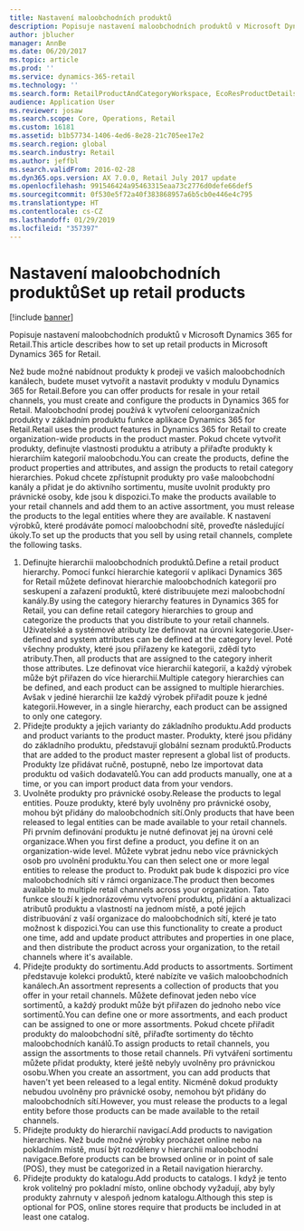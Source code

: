 ```yaml
---
title: Nastavení maloobchodních produktů
description: Popisuje nastavení maloobchodních produktů v Microsoft Dynamics 365 for Retail.
author: jblucher
manager: AnnBe
ms.date: 06/20/2017
ms.topic: article
ms.prod: ''
ms.service: dynamics-365-retail
ms.technology: ''
ms.search.form: RetailProductAndCategoryWorkspace, EcoResProductDetails
audience: Application User
ms.reviewer: josaw
ms.search.scope: Core, Operations, Retail
ms.custom: 16181
ms.assetid: b1b57734-1406-4ed6-8e28-21c705ee17e2
ms.search.region: global
ms.search.industry: Retail
ms.author: jeffbl
ms.search.validFrom: 2016-02-28
ms.dyn365.ops.version: AX 7.0.0, Retail July 2017 update
ms.openlocfilehash: 991546424a95463315eaa73c2776d0defe66def5
ms.sourcegitcommit: 0f530e5f72a40f383868957a6b5cb0e446e4c795
ms.translationtype: HT
ms.contentlocale: cs-CZ
ms.lasthandoff: 01/29/2019
ms.locfileid: "357397"
---
```

# <a name="set-up-retail-products"></a><span data-ttu-id="a2d88-103">Nastavení maloobchodních produktů</span><span class="sxs-lookup"><span data-stu-id="a2d88-103">Set up retail products</span></span>

[!include [banner](includes/banner.md)]

<span data-ttu-id="a2d88-104">Popisuje nastavení maloobchodních produktů v Microsoft Dynamics 365 for Retail.</span><span class="sxs-lookup"><span data-stu-id="a2d88-104">This article describes how to set up retail products in Microsoft Dynamics 365 for Retail.</span></span>

<span data-ttu-id="a2d88-105">Než bude možné nabídnout produkty k prodeji ve vašich maloobchodních kanálech, budete muset vytvořit a nastavit produkty v modulu Dynamics 365 for Retail.</span><span class="sxs-lookup"><span data-stu-id="a2d88-105">Before you can offer products for resale in your retail channels, you must create and configure the products in Dynamics 365 for Retail.</span></span> <span data-ttu-id="a2d88-106">Maloobchodní prodej používá k vytvoření celoorganizačních produkty v základním produktu funkce aplikace Dynamics 365 for Retail.</span><span class="sxs-lookup"><span data-stu-id="a2d88-106">Retail uses the product features in Dynamics 365 for Retail to create organization-wide products in the product master.</span></span> <span data-ttu-id="a2d88-107">Pokud chcete vytvořit produkty, definujte vlastnosti produktu a atributy a přiřaďte produkty k hierarchiím kategorií maloobchodu.</span><span class="sxs-lookup"><span data-stu-id="a2d88-107">You can create the products, define the product properties and attributes, and assign the products to retail category hierarchies.</span></span> <span data-ttu-id="a2d88-108">Pokud chcete zpřístupnit produkty pro vaše maloobchodní kanály a přidat je do aktivního sortimentu, musíte uvolnit produkty pro právnické osoby, kde jsou k dispozici.</span><span class="sxs-lookup"><span data-stu-id="a2d88-108">To make the products available to your retail channels and add them to an active assortment, you must release the products to the legal entities where they are available.</span></span> <span data-ttu-id="a2d88-109">K nastavení výrobků, které prodáváte pomocí maloobchodní sítě, proveďte následující úkoly.</span><span class="sxs-lookup"><span data-stu-id="a2d88-109">To set up the products that you sell by using retail channels, complete the following tasks.</span></span>

1. <span data-ttu-id="a2d88-110">Definujte hierarchii maloobchodních produktů.</span><span class="sxs-lookup"><span data-stu-id="a2d88-110">Define a retail product hierarchy.</span></span> <span data-ttu-id="a2d88-111">Pomocí funkcí hierarchie kategorií v aplikaci Dynamics 365 for Retail můžete definovat hierarchie maloobchodních kategorií pro seskupení a zařazení produktů, které distribuujete mezi maloobchodní kanály.</span><span class="sxs-lookup"><span data-stu-id="a2d88-111">By using the category hierarchy features in Dynamics 365 for Retail, you can define retail category hierarchies to group and categorize the products that you distribute to your retail channels.</span></span> <span data-ttu-id="a2d88-112">Uživatelské a systémové atributy lze definovat na úrovni kategorie.</span><span class="sxs-lookup"><span data-stu-id="a2d88-112">User-defined and system attributes can be defined at the category level.</span></span> <span data-ttu-id="a2d88-113">Poté všechny produkty, které jsou přiřazeny ke kategorii, zdědí tyto atributy.</span><span class="sxs-lookup"><span data-stu-id="a2d88-113">Then, all products that are assigned to the category inherit those attributes.</span></span> <span data-ttu-id="a2d88-114">Lze definovat více hierarchií kategorií, a každý výrobek může být přiřazen do více hierarchií.</span><span class="sxs-lookup"><span data-stu-id="a2d88-114">Multiple category hierarchies can be defined, and each product can be assigned to multiple hierarchies.</span></span> <span data-ttu-id="a2d88-115">Avšak v jediné hierarchii lze každý výrobek přiřadit pouze k jedné kategorii.</span><span class="sxs-lookup"><span data-stu-id="a2d88-115">However, in a single hierarchy, each product can be assigned to only one category.</span></span>
2. <span data-ttu-id="a2d88-116">Přidejte produkty a jejich varianty do základního produktu.</span><span class="sxs-lookup"><span data-stu-id="a2d88-116">Add products and product variants to the product master.</span></span> <span data-ttu-id="a2d88-117">Produkty, které jsou přidány do základního produktu, představují globální seznam produktů.</span><span class="sxs-lookup"><span data-stu-id="a2d88-117">Products that are added to the product master represent a global list of products.</span></span> <span data-ttu-id="a2d88-118">Produkty lze přidávat ručně, postupně, nebo lze importovat data produktu od vašich dodavatelů.</span><span class="sxs-lookup"><span data-stu-id="a2d88-118">You can add products manually, one at a time, or you can import product data from your vendors.</span></span>
3. <span data-ttu-id="a2d88-119">Uvolněte produkty pro právnické osoby.</span><span class="sxs-lookup"><span data-stu-id="a2d88-119">Release the products to legal entities.</span></span> <span data-ttu-id="a2d88-120">Pouze produkty, které byly uvolněny pro právnické osoby, mohou být přidány do maloobchodních sítí.</span><span class="sxs-lookup"><span data-stu-id="a2d88-120">Only products that have been released to legal entities can be made available to your retail channels.</span></span> <span data-ttu-id="a2d88-121">Při prvním definování produktu je nutné definovat jej na úrovni celé organizace.</span><span class="sxs-lookup"><span data-stu-id="a2d88-121">When you first define a product, you define it on an organization-wide level.</span></span> <span data-ttu-id="a2d88-122">Můžete vybrat jednu nebo více právnických osob pro uvolnění produktu.</span><span class="sxs-lookup"><span data-stu-id="a2d88-122">You can then select one or more legal entities to release the product to.</span></span> <span data-ttu-id="a2d88-123">Produkt pak bude k dispozici pro více maloobchodních sítí v rámci organizace.</span><span class="sxs-lookup"><span data-stu-id="a2d88-123">The product then becomes available to multiple retail channels across your organization.</span></span> <span data-ttu-id="a2d88-124">Tato funkce slouží k jednorázovému vytvoření produktu, přidání a aktualizaci atributů produktu a vlastností na jednom místě, a poté jejich distribuování z vaší organizace do maloobchodních sítí, které je tato možnost k dispozici.</span><span class="sxs-lookup"><span data-stu-id="a2d88-124">You can use this functionality to create a product one time, add and update product attributes and properties in one place, and then distribute the product across your organization, to the retail channels where it's available.</span></span>
4. <span data-ttu-id="a2d88-125">Přidejte produkty do sortimentu.</span><span class="sxs-lookup"><span data-stu-id="a2d88-125">Add products to assortments.</span></span> <span data-ttu-id="a2d88-126">Sortiment představuje kolekci produktů, které nabízíte ve vašich maloobchodních kanálech.</span><span class="sxs-lookup"><span data-stu-id="a2d88-126">An assortment represents a collection of products that you offer in your retail channels.</span></span> <span data-ttu-id="a2d88-127">Můžete definovat jeden nebo více sortimentů, a každý produkt může být přiřazen do jednoho nebo více sortimentů.</span><span class="sxs-lookup"><span data-stu-id="a2d88-127">You can define one or more assortments, and each product can be assigned to one or more assortments.</span></span> <span data-ttu-id="a2d88-128">Pokud chcete přiřadit produkty do maloobchodní sítě, přiřaďte sortimenty do těchto maloobchodních kanálů.</span><span class="sxs-lookup"><span data-stu-id="a2d88-128">To assign products to retail channels, you assign the assortments to those retail channels.</span></span> <span data-ttu-id="a2d88-129">Při vytváření sortimentu můžete přidat produkty, které ještě nebyly uvolněny pro právnickou osobu.</span><span class="sxs-lookup"><span data-stu-id="a2d88-129">When you create an assortment, you can add products that haven't yet been released to a legal entity.</span></span> <span data-ttu-id="a2d88-130">Nicméně dokud produkty nebudou uvolněny pro právnické osoby, nemohou být přidány do maloobchodních sítí.</span><span class="sxs-lookup"><span data-stu-id="a2d88-130">However, you must release the products to a legal entity before those products can be made available to the retail channels.</span></span>
5. <span data-ttu-id="a2d88-131">Přidejte produkty do hierarchií navigací.</span><span class="sxs-lookup"><span data-stu-id="a2d88-131">Add products to navigation hierarchies.</span></span> <span data-ttu-id="a2d88-132">Než bude možné výrobky procházet online nebo na pokladním místě, musí být rozděleny v hierarchii maloobchodní navigace.</span><span class="sxs-lookup"><span data-stu-id="a2d88-132">Before products can be browsed online or in point of sale (POS), they must be categorized in a Retail navigation hierarchy.</span></span>
6. <span data-ttu-id="a2d88-133">Přidejte produkty do katalogu.</span><span class="sxs-lookup"><span data-stu-id="a2d88-133">Add products to catalogs.</span></span> <span data-ttu-id="a2d88-134">I když je tento krok volitelný pro pokladní místo, online obchody vyžadují, aby byly produkty zahrnuty v alespoň jednom katalogu.</span><span class="sxs-lookup"><span data-stu-id="a2d88-134">Although this step is optional for POS, online stores require that products be included in at least one catalog.</span></span>
